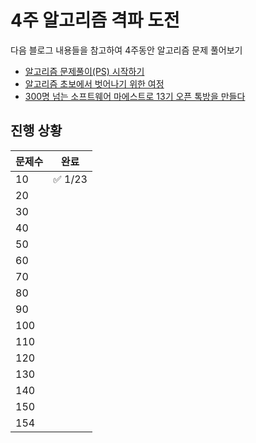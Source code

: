# 4주 알고리즘 격파 도전

다음 블로그 내용들을 참고하여 4주동안 알고리즘 문제 풀어보기

- [알고리즘 문제풀이(PS) 시작하기](https://plzrun.tistory.com/entry/%EC%95%8C%EA%B3%A0%EB%A6%AC%EC%A6%98-%EB%AC%B8%EC%A0%9C%ED%92%80%EC%9D%B4PS-%EC%8B%9C%EC%9E%91%ED%95%98%EA%B8%B0)
- [알고리즘 초보에서 벗어나기 위한 여정](https://ko.juhee.one/%EC%95%8C%EA%B3%A0%EB%A6%AC%EC%A6%98-%EC%B4%88%EB%B3%B4%EC%97%90%EC%84%9C-%EB%B2%97%EC%96%B4%EB%82%98%EA%B8%B0-%EC%9C%84%ED%95%9C-%EC%97%AC%EC%A0%95-1ffb6bdfec6b)
- [300명 넘는 소프트웨어 마에스트로 13기 오픈 톡방을 만들다](https://burning-camp.tistory.com/93)

## 진행 상황

| 문제수 | 완료    |
| ------ | ------- |
| 10     | ✅ 1/23 |
| 20     |         |
| 30     |         |
| 40     |         |
| 50     |         |
| 60     |         |
| 70     |         |
| 80     |         |
| 90     |         |
| 100    |         |
| 110    |         |
| 120    |         |
| 130    |         |
| 140    |         |
| 150    |         |
| 154    |         |
